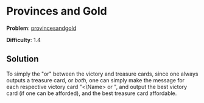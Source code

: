 # Provinces and Gold

**Problem**: [provincesandgold](https://open.kattis.com/problems/provincesandgold)

**Difficulty**: 1.4

## Solution

To simply the "or" between the victory and treasure cards, since one always outputs a treasure card, or *both*, one can simply make the message for each respective victory card "<\Name> or ", and output the best victory card (if one can be afforded), and the best treasure card affordable.
